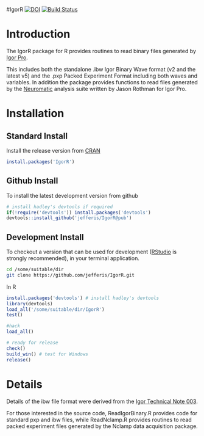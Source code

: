 #IgorR
[![DOI](https://img.shields.io/badge/doi-10.5281%2Fzenodo.10230-blue.svg)](http://dx.doi.org/10.5281/zenodo.10230) [![Build Status](https://travis-ci.org/jefferis/IgorR.svg)](https://travis-ci.org/jefferis/IgorR)

Introduction
============
The IgorR package for R provides routines to read binary files generated by [Igor Pro](http://www.wavemetrics.com).

This includes both the standalone .ibw Igor Binary Wave format (v2 and the latest v5) and the .pxp Packed Experiment Format including both waves and variables.  In addition the package provides functions to read files generated by the [Neuromatic](http://www.neuromatic.thinkrandom.com) analysis suite written by Jason Rothman for Igor Pro.

Installation
============
Standard Install
----------------
Install the release version from [CRAN](http://cran.r-project.org/)

```r
install.packages('IgorR')
```

Github Install
--------------
To install the latest development version from github

```r
# install hadley's devtools if required
if(!require('devtools')) install.packages('devtools')
devtools::install_github('jefferis/IgorR@pub')
```

Development Install
-------------------
To checkout a version that can be used for development 
([RStudio](http://www.rstudio.com/products/RStudio/) is strongly recommended), 
in your terminal application.

```sh
cd /some/suitable/dir
git clone https://github.com/jefferis/IgorR.git
```

In R

```r
install.packages('devtools') # install hadley's devtools
library(devtools)
load_all('/some/suitable/dir/IgorR')
test()

#hack
load_all()

# ready for release
check()
build_win() # test for Windows
release()
```

Details
=======

Details of the ibw file format were derived from the [Igor Technical Note 003](ftp://anonymous@ftp.wavemetrics.net/IgorPro/Technical_Notes/TN003.zip). 

For those interested in the source code, ReadIgorBinary.R provides code for standard pxp and ibw files, while ReadNclamp.R provides routines to read packed experiment files generated by the Nclamp data acquisition package.
